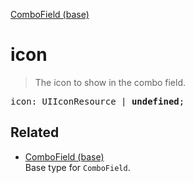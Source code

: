 [ComboField (base)](ComboField_base.md)

# icon

> The icon to show in the combo field.

<pre class="docgen_signature">icon: UIIconResource | <b>undefined</b>;</pre>

## Related

- [<!--{ref:type}-->ComboField (base)](ComboField_base.md) \
    Base type for `ComboField`.
